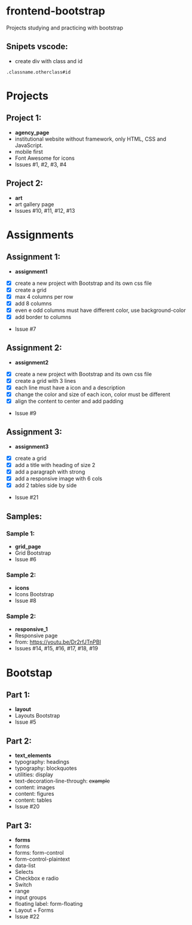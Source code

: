 # frontend-bootstrap
Projects studying and practicing with bootstrap

## Snipets vscode:
- create div with class and id
```
.classname.otherclass#id
```

# Projects

## Project 1:
- **agency_page**
- institutional website without framework, only HTML, CSS and JavaScript.
- mobile first
- Font Awesome for icons
- Issues #1, #2, #3, #4

## Project 2:
- **art**
- art gallery page
- Issues #10, #11, #12, #13

# Assignments

## Assignment 1:
- **assignment1**
- [X] create a new project with Bootstrap and its own css file
- [X] create a grid
- [X] max 4 columns per row
- [X] add 8 columns
- [X] even e odd columns must have different color, use background-color
- [X] add border to columns
- Issue #7

## Assignment 2:
- **assignment2**
- [X] create a new project with Bootstrap and its own css file 
- [X] create a grid with 3 lines
- [X] each line must have a icon and a description
- [X] change the color and size of each icon, color must be different
- [X] align the content to center and add padding
- Issue #9

## Assignment 3:
- **assignment3**
- [X] create a grid
- [X] add a title with heading of size 2
- [X] add a paragraph with strong
- [X] add a responsive image with 6 cols
- [X] add 2 tables side by side
- Issue #21

## Samples:

### Sample 1:
- **grid_page**
- Grid Bootstrap
- Issue #6

### Sample 2:
- **icons**
- Icons Bootstrap
- Issue #8

### Sample 2:
- **responsive_1**
- Responsive page
- from: https://youtu.be/Dr2rfJTnPBI
- Issues #14, #15, #16, #17, #18, #19


# Bootstap

## Part 1:
- **layout**
- Layouts Bootstrap
- Issue #5

## Part 2:
- **text_elements**
- typography: headings
- typography: blockquotes
- utilities: display
- text-decoration-line-through: ~~example~~
- content: images
- content: figures
- content: tables
- Issue #20

## Part 3:
- **forms**
- forms
- forms: form-control
- form-control-plaintext
- data-list
- Selects
- Checkbox e radio
- Switch
- range
- input groups
- floating label: form-floating
- Layout + Forms
- Issue #22